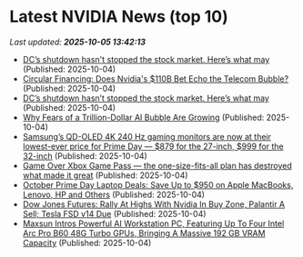 # Latest NVIDIA News (top 10)
_Last updated: **2025-10-05 13:42:13**_

- [DC’s shutdown hasn't stopped the stock market. Here’s what may](https://abcnews.go.com/Business/wireStory/dcs-shutdown-stopped-stock-market-heres-126214384) (Published: 2025-10-04)
- [Circular Financing: Does Nvidia's $110B Bet Echo the Telecom Bubble?](https://tomtunguz.com/nvidia_nortel_vendor_financing_comparison/) (Published: 2025-10-04)
- [DC’s shutdown hasn’t stopped the stock market. Here’s what may](https://financialpost.com/pmn/dcs-shutdown-hasnt-stopped-the-stock-market-heres-what-may) (Published: 2025-10-04)
- [Why Fears of a Trillion-Dollar AI Bubble Are Growing](https://finance.yahoo.com/news/why-fears-trillion-dollar-ai-130008034.html) (Published: 2025-10-04)
- [Samsung’s QD-OLED 4K 240 Hz gaming monitors are now at their lowest-ever price for Prime Day — $879 for the 27-inch, $999 for the 32-inch](https://www.tomshardware.com/monitors/gaming-monitors/samsungs-qd-oled-4k-240-hz-gaming-monitors-are-now-at-their-lowest-ever-price-for-prime-day-usd879-for-the-27-inch-usd999-for-the-32-inch) (Published: 2025-10-04)
- [Game Over Xbox Game Pass — the one-size-fits-all plan has destroyed what made it great](https://www.windowscentral.com/gaming/game-over-xbox-game-pass-the-one-size-fits-all-plan-has-destroyed-what-made-it-great) (Published: 2025-10-04)
- [October Prime Day Laptop Deals: Save Up to $950 on Apple MacBooks, Lenovo, HP and Others](https://www.cnet.com/deals/best-prime-day-laptop-deals-2025-10-04/) (Published: 2025-10-04)
- [Dow Jones Futures: Rally At Highs With Nvidia In Buy Zone, Palantir A Sell; Tesla FSD v14 Due](https://biztoc.com/x/7a37ccf2aea31561) (Published: 2025-10-04)
- [Maxsun Intros Powerful AI Workstation PC, Featuring Up To Four Intel Arc Pro B60 48G Turbo GPUs, Bringing A Massive 192 GB VRAM Capacity](https://wccftech.com/maxsun-intros-powerful-ai-workstation-pc-featuring-up-to-four-intel-arc-pro-b60-48g-turbo-gpus/) (Published: 2025-10-04)
